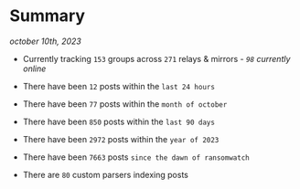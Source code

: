 
# Summary
_october 10th, 2023_

- Currently tracking `153` groups across `271` relays & mirrors - _`98` currently online_

- There have been `12` posts within the `last 24 hours`

- There have been `77` posts within the `month of october`

- There have been `850` posts within the `last 90 days`

- There have been `2972` posts within the `year of 2023`

- There have been `7663` posts `since the dawn of ransomwatch`

- There are `80` custom parsers indexing posts
